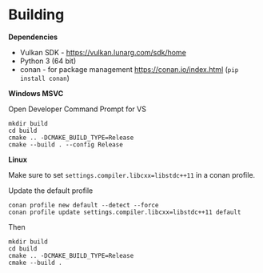 # Building

**Dependencies**

* Vulkan SDK - https://vulkan.lunarg.com/sdk/home
* Python 3 (64 bit)
* conan - for package management https://conan.io/index.html (`pip install conan`)

**Windows MSVC**

Open Developer Command Prompt for VS

```
mkdir build
cd build
cmake .. -DCMAKE_BUILD_TYPE=Release
cmake --build . --config Release
```

**Linux**

Make sure to set `settings.compiler.libcxx=libstdc++11` in a conan profile.

Update the default profile
```
conan profile new default --detect --force
conan profile update settings.compiler.libcxx=libstdc++11 default
```

Then

```
mkdir build
cd build
cmake .. -DCMAKE_BUILD_TYPE=Release
cmake --build .
```
